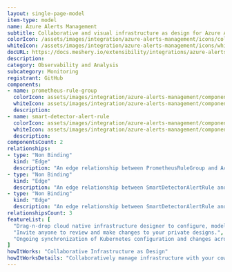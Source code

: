 ```yaml
---
layout: single-page-model
item-type: model
name: Azure Alerts Management
subtitle: Collaborative and visual infrastructure as design for Azure Alerts Management
colorIcon: /assets/images/integration/azure-alerts-management/icons/color/azure-alerts-management-color.svg
whiteIcon: /assets/images/integration/azure-alerts-management/icons/white/azure-alerts-management-white.svg
docURL: https://docs.meshery.io/extensibility/integrations/azure-alerts-management
description: 
category: Observability and Analysis
subcategory: Monitoring
registrant: GitHub
components: 
- name: prometheus-rule-group
  colorIcon: assets/images/integration/azure-alerts-management/components/prometheus-rule-group/icons/color/prometheus-rule-group-color.svg
  whiteIcon: assets/images/integration/azure-alerts-management/components/prometheus-rule-group/icons/white/prometheus-rule-group-white.svg
  description: 
- name: smart-detector-alert-rule
  colorIcon: assets/images/integration/azure-alerts-management/components/smart-detector-alert-rule/icons/color/smart-detector-alert-rule-color.svg
  whiteIcon: assets/images/integration/azure-alerts-management/components/smart-detector-alert-rule/icons/white/smart-detector-alert-rule-white.svg
  description: 
componentsCount: 2
relationships: 
- type: "Non Binding"
  kind: "Edge"
  description: "An edge relationship between PrometheusRuleGroup and Account(azure-monitor)"
- type: "Non Binding"
  kind: "Edge"
  description: "An edge relationship between SmartDetectorAlertRule and ActionGroup(azure-insights)"
- type: "Non Binding"
  kind: "Edge"
  description: "An edge relationship between SmartDetectorAlertRule and Components(azure-insights)"
relationshipsCount: 3
featureList: [
  "Drag-n-drop cloud native infrastructure designer to configure, model, and deploy your workloads.",
  "Invite anyone to review and make changes to your private designs.",
  "Ongoing synchronization of Kubernetes configuration and changes across any number of clusters."
]
howItWorks: "Collaborative Infrastructure as Design"
howItWorksDetails: "Collaboratively manage infrastructure with your coworkers synchronously sharing the same designs."
---
```


